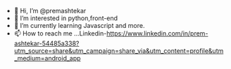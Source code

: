 - 👋 Hi, I’m @premashtekar
- 👀 I’m interested in python,front-end
- 🌱 I’m currently learning Javascript and more.
- 📫 How to reach me ...Linkedin-https://www.linkedin.com/in/prem-ashtekar-54485a338?utm_source=share&utm_campaign=share_via&utm_content=profile&utm_medium=android_app
<!---
premashtekar/premashtekar is a ✨ special ✨ repository because its `README.md` (this file) appears on your GitHub profile.
You can click the Preview link to take a look at your changes.
--->
